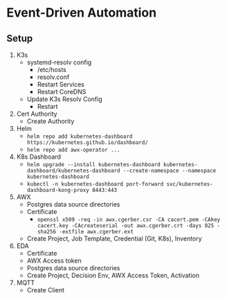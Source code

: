 # Event-Driven Automation

## Setup

1. K3s
    - systemd-resolv config
      - /etc/hosts
      - resolv.conf
      - Restart Services
      - Restart CoreDNS
    - Update K3s Resolv Config
      - Restart
2. Cert Authority
    - Create Authority
3. Helm
    - `helm repo add kubernetes-dashboard https://kubernetes.github.io/dashboard/`
    - `helm repo add awx-operator ...`
4. K8s Dashboard
    - `helm upgrade --install kubernetes-dashboard kubernetes-dashboard/kubernetes-dashboard --create-namespace --namespace kubernetes-dashboard`
    - `kubectl -n kubernetes-dashboard port-forward svc/kubernetes-dashboard-kong-proxy 8443:443`
5. AWX
    - Postgres data source directories
    - Certificate
      - `openssl x509 -req -in awx.cgerber.csr -CA cacert.pem -CAkey cacert.key -CAcreateserial -out awx.cgerber.crt -days 825 -sha256 -extfile awx.cgerber.ext`
    - Create Project, Job Template, Credential (Git, K8s), Inventory
6. EDA
    - Certificate
    - AWX Access token
    - Postgres data source directories
    - Create Project, Decision Env, AWX Access Token, Activation
7. MQTT
    - Create Client
